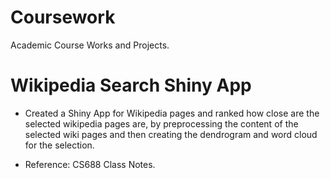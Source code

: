 # Coursework
Academic Course Works and Projects.
# Wikipedia Search Shiny App 
* Created a Shiny App for Wikipedia pages and ranked how close are the selected wikipedia pages are,
by preprocessing the content of the selected wiki pages and then  creating the dendrogram and word cloud for the selection.

*  Reference: CS688 Class Notes.
